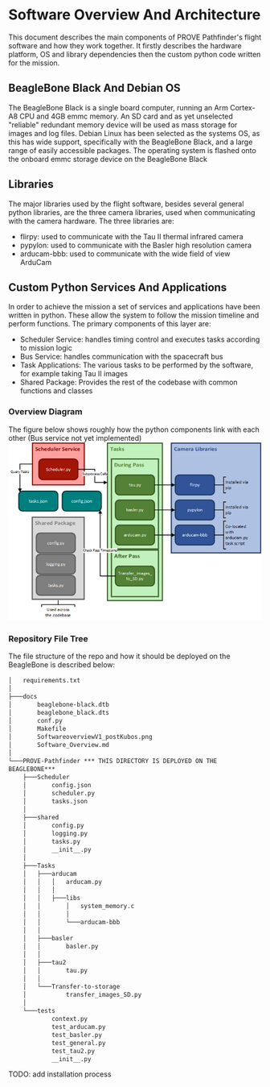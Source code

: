 # Software Overview And Architecture
This document describes the main components of PROVE Pathfinder's flight software and how they work together. It firstly
 describes the hardware platform, OS and library dependencies then the custom python code written for the mission.

## BeagleBone Black And Debian OS
The BeagleBone Black is a single board computer, running an Arm Cortex-A8 CPU and 4GB emmc memory. An SD card and as yet
 unselected "reliable" redundant memory device will be used as mass storage for images and log files.
Debian Linux has been selected as the systems OS, as this has wide support, specifically with the BeagleBone Black, and 
a large range of easily accessible packages. The operating system is flashed onto the onboard emmc storage device on 
the BeagleBone Black

## Libraries
The major libraries used by the flight software, besides several general python libraries, are the three camera 
libraries, used when communicating with the camera hardware. The three libraries are:
* flirpy: used to communicate with the Tau II thermal infrared camera
* pypylon: used to communicate with the Basler high resolution camera
* arducam-bbb: used to communicate with the wide field of view ArduCam

## Custom Python Services And Applications
In order to achieve the mission a set of services and applications have been written in python. These allow the system to 
follow the mission timeline and perform functions. The primary components of this layer are:
* Scheduler Service: handles timing control and executes tasks according to mission logic
* Bus Service: handles communication with the spacecraft bus
* Task Applications: The various tasks to be performed by the software, for example taking Tau II images
* Shared Package: Provides the rest of the codebase with common functions and classes

### Overview Diagram
The figure below shows roughly how the python components link with each other (Bus service not yet implemented)
![alt text](SoftwareoverviewV1_postKubos.png "Python Software Overview")

### Repository File Tree
The file structure of the repo and how it should be deployed on the BeagleBone is described below:
```
│   requirements.txt
│
├───docs
│       beaglebone-black.dtb
│       beaglebone_black.dts
│       conf.py
│       Makefile
│       SoftwareoverviewV1_postKubos.png
│       Software_Overview.md
│
└───PROVE-Pathfinder *** THIS DIRECTORY IS DEPLOYED ON THE BEAGLEBONE***
    ├───Scheduler
    │       config.json
    │       scheduler.py
    │       tasks.json
    │
    ├───shared
    │       config.py
    │       logging.py
    │       tasks.py
    │       __init__.py
    │
    ├───Tasks
    │   ├───arducam
    │   │   │   arducam.py
    │   │   │
    │   │   ├───libs
    │   │       │   system_memory.c
    │   │       │
    │   │       └───arducam-bbb
    │   │
    │   ├───basler
    │   │       basler.py
    │   │
    │   ├───tau2
    │   │       tau.py
    │   │
    │   └───Transfer-to-storage
    │           transfer_images_SD.py
    │
    └───tests
            context.py
            test_arducam.py
            test_basler.py
            test_general.py
            test_tau2.py
            __init__.py

```
TODO: add installation process
